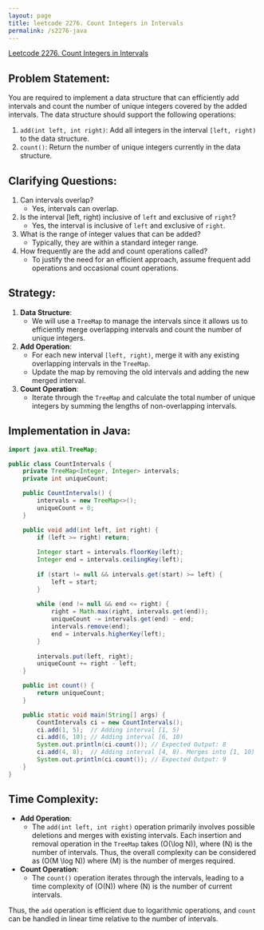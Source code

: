 ```yaml
---
layout: page
title: leetcode 2276. Count Integers in Intervals
permalink: /s2276-java
---
```

[Leetcode 2276. Count Integers in Intervals](https://algoadvance.github.io/algoadvance/l2276)
## Problem Statement:
You are required to implement a data structure that can efficiently add intervals and count the number of unique integers covered by the added intervals. The data structure should support the following operations:

1. `add(int left, int right)`: Add all integers in the interval `[left, right)` to the data structure.
2. `count()`: Return the number of unique integers currently in the data structure.

## Clarifying Questions:
1. Can intervals overlap?
   - Yes, intervals can overlap.
2. Is the interval [left, right) inclusive of `left` and exclusive of `right`?
   - Yes, the interval is inclusive of `left` and exclusive of `right`.
3. What is the range of integer values that can be added?
   - Typically, they are within a standard integer range.
4. How frequently are the add and count operations called?
   - To justify the need for an efficient approach, assume frequent add operations and occasional count operations.

## Strategy:
1. **Data Structure**: 
   - We will use a `TreeMap` to manage the intervals since it allows us to efficiently merge overlapping intervals and count the number of unique integers.
2. **Add Operation**:
   - For each new interval `[left, right)`, merge it with any existing overlapping intervals in the `TreeMap`.
   - Update the map by removing the old intervals and adding the new merged interval.
3. **Count Operation**:
   - Iterate through the `TreeMap` and calculate the total number of unique integers by summing the lengths of non-overlapping intervals.

## Implementation in Java:

```java
import java.util.TreeMap;

public class CountIntervals {
    private TreeMap<Integer, Integer> intervals;
    private int uniqueCount;

    public CountIntervals() {
        intervals = new TreeMap<>();
        uniqueCount = 0;
    }

    public void add(int left, int right) {
        if (left >= right) return;
        
        Integer start = intervals.floorKey(left);
        Integer end = intervals.ceilingKey(left);
        
        if (start != null && intervals.get(start) >= left) {
            left = start;
        }
        
        while (end != null && end <= right) {
            right = Math.max(right, intervals.get(end));
            uniqueCount -= intervals.get(end) - end;
            intervals.remove(end);
            end = intervals.higherKey(left);
        }
        
        intervals.put(left, right);
        uniqueCount += right - left;
    }

    public int count() {
        return uniqueCount;
    }

    public static void main(String[] args) {
        CountIntervals ci = new CountIntervals();
        ci.add(1, 5);  // Adding interval [1, 5)
        ci.add(6, 10); // Adding interval [6, 10)
        System.out.println(ci.count()); // Expected Output: 8
        ci.add(4, 8);  // Adding interval [4, 8). Merges into [1, 10)
        System.out.println(ci.count()); // Expected Output: 9
    }
}
```

## Time Complexity:
- **Add Operation**:
  - The `add(int left, int right)` operation primarily involves possible deletions and merges with existing intervals. Each insertion and removal operation in the `TreeMap` takes \(O(\log N)\), where \(N\) is the number of intervals. Thus, the overall complexity can be considered as \(O(M \log N)\) where \(M\) is the number of merges required.
- **Count Operation**:
  - The `count()` operation iterates through the intervals, leading to a time complexity of \(O(N)\) where \(N\) is the number of current intervals.

Thus, the `add` operation is efficient due to logarithmic operations, and `count` can be handled in linear time relative to the number of intervals.